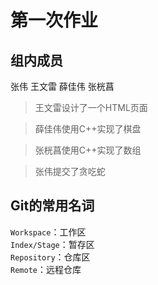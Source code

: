 # 第一次作业

## 组内成员  
张伟  王文雷  薛佳伟  张桄菖  

> 王文雷设计了一个HTML页面

> 薛佳伟使用C++实现了棋盘

> 张桄菖使用C++实现了数组

> 张伟提交了贪吃蛇

## Git的常用名词
`Workspace`：工作区  
`Index/Stage`：暂存区    
`Repository`：仓库区  
`Remote`：远程仓库  

